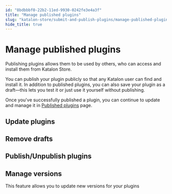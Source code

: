 ```yaml
---
id: "8bdbbbf0-22b2-11ed-9930-0242fe3e4a3f"
title: "Manage published plugins"
slug: "katalon-store/submit-and-publish-plugins/manage-published-plugins"
hide_title: true
---
```


# <a id="id" class="anchor_top_offset"/><a id="ariaid-title1" class="anchor_top_offset"/>Manage published plugins

<p xmlns="http://www.w3.org/1999/xhtml" className="p">Publishing plugins allows them to be used by others, who can   access and install them from Katalon Store.</p> 
<p xmlns="http://www.w3.org/1999/xhtml" className="p">You can publish your plugin publicly so that any Katalon user   can find and install it. In addition to published plugins, you can   also save your plugin as a draft—this lets you test it or   just use it yourself without publishing.</p> 
<p xmlns="http://www.w3.org/1999/xhtml" className="p">Once you've successfully published a plugin, you can continue to   update and manage it in <a className="xref j-external-link" href="https://store.katalon.com/manage/publisher" target="_blank">Published     plugins</a> page.</p> 
    

## <a id="id_1" class="anchor_top_offset"/>Update plugins

    
  
    

## <a id="id_2" class="anchor_top_offset"/>Remove drafts

    
  
    

## <a id="id_3" class="anchor_top_offset"/>Publish/Unpublish plugins

    
  
    

## <a id="id_4" class="anchor_top_offset"/>Manage versions

    
      
<p xmlns="http://www.w3.org/1999/xhtml" className="p">This feature allows you to update new versions for your   plugins</p> 
    
  
